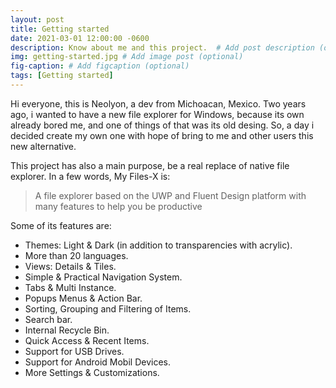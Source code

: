 ```yaml
---
layout: post
title: Getting started
date: 2021-03-01 12:00:00 -0600
description: Know about me and this project.  # Add post description (optional)
img: getting-started.jpg # Add image post (optional)
fig-caption: # Add figcaption (optional)
tags: [Getting started]
---
```


Hi everyone, this is Neolyon, a dev from Michoacan, Mexico. Two years ago, i wanted to have a new file explorer for Windows, because its own already bored me, and one of things of that
was its old desing. So, a day i decided create my own one with hope of bring to me and other users this new alternative.

This project has also a main purpose, be a real replace of native file explorer. In a few words, My Files-X is:

>A file explorer based on the UWP and Fluent Design platform with many features to help you be productive 

Some of its features are:

- Themes: Light & Dark (in addition to transparencies with acrylic).
- More than 20 languages.
- Views: Details & Tiles.
- Simple & Practical Navigation System.
- Tabs & Multi Instance.
- Popups Menus & Action Bar.
- Sorting, Grouping and Filtering of Items.
- Search bar.
- Internal Recycle Bin.
- Quick Access & Recent Items.
- Support for USB Drives.
- Support for Android Mobil Devices.
- More Settings & Customizations.